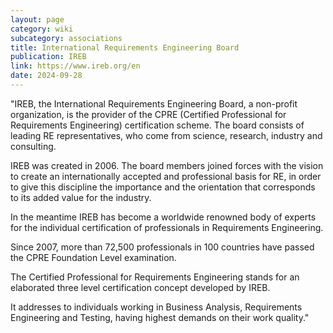 ```yaml
---
layout: page
category: wiki
subcategory: associations
title: International Requirements Engineering Board
publication: IREB
link: https://www.ireb.org/en
date: 2024-09-28
---
```


"IREB, the International Requirements Engineering Board, a non-profit organization, is the provider of the CPRE (Certified Professional for Requirements Engineering) certification scheme. The board consists of leading RE representatives, who come from science, research, industry and consulting.

IREB was created in 2006. The board members joined forces with the vision to create an internationally accepted and professional basis for RE, in order to give this discipline the importance and the orientation that corresponds to its added value for the industry.  

In the meantime IREB has become a worldwide renowned body of experts for the individual certification of professionals in Requirements Engineering.  

Since 2007, more than 72,500 professionals in 100 countries have passed the CPRE Foundation Level examination.

The Certified Professional for Requirements Engineering stands for an elaborated three level certification concept developed by IREB.  

It addresses to individuals working in Business Analysis, Requirements Engineering and Testing, having highest demands on their work quality."
